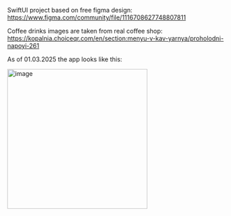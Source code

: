 SwiftUI project based on free figma design: https://www.figma.com/community/file/1116708627748807811

Coffee drinks images are taken from real coffee shop: https://kopalnia.choiceqr.com/en/section:menyu-v-kav-yarnya/proholodni-napoyi-261

As of 01.03.2025 the app looks like this: 

<img width="321" alt="image" src="https://github.com/user-attachments/assets/fd0bfe55-51e4-45c3-be5e-2e545cddb8a8" />
